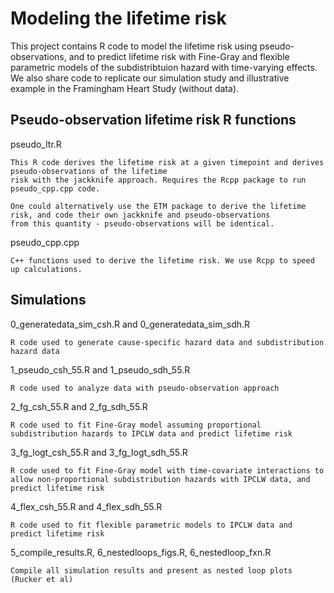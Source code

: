 # Modeling the lifetime risk 

This project contains R code to model the lifetime risk using pseudo-observations, and to predict lifetime risk with Fine-Gray and flexible parametric models of the subdistribtuion hazard with time-varying effects. We also share code to replicate our simulation study and illustrative example in the Framingham Heart Study (without data).

## Pseudo-observation lifetime risk R functions
pseudo_ltr.R
```
This R code derives the lifetime risk at a given timepoint and derives pseudo-observations of the lifetime 
risk with the jackknife approach. Requires the Rcpp package to run pseudo_cpp.cpp code.

One could alternatively use the ETM package to derive the lifetime risk, and code their own jackknife and pseudo-observations 
from this quantity - pseudo-observations will be identical.
```

pseudo_cpp.cpp
```
C++ functions used to derive the lifetime risk. We use Rcpp to speed up calculations. 
```

## Simulations
0_generatedata_sim_csh.R and 0_generatedata_sim_sdh.R
```
R code used to generate cause-specific hazard data and subdistribution hazard data
```

1_pseudo_csh_55.R and 1_pseudo_sdh_55.R
```
R code used to analyze data with pseudo-observation approach
```

2_fg_csh_55.R and 2_fg_sdh_55.R
```
R code used to fit Fine-Gray model assuming proportional subdistribution hazards to IPCLW data and predict lifetime risk
```

3_fg_logt_csh_55.R and 3_fg_logt_sdh_55.R
```
R code used to fit Fine-Gray model with time-covariate interactions to allow non-proportional subdistribution hazards with IPCLW data, and predict lifetime risk
```

4_flex_csh_55.R and 4_flex_sdh_55.R
```
R code used to fit flexible parametric models to IPCLW data and predict lifetime risk
```

5_compile_results.R, 6_nestedloops_figs.R, 6_nestedloop_fxn.R
```
Compile all simulation results and present as nested loop plots (Rucker et al)
```





